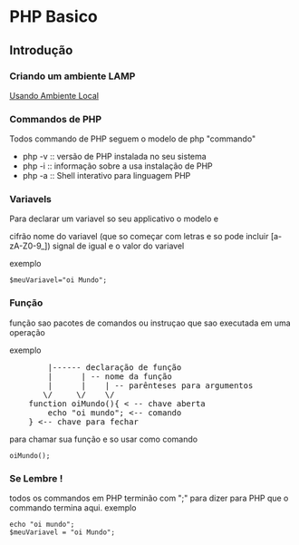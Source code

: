 
#  PHP Basico
## Introdução


### Criando um ambiente LAMP

[Usando Ambiente Local](http://www.comocode.com/assista/usando_ambiente_local)


### Commandos de PHP

Todos commando de PHP seguem o modelo de
    php "commando"

* php -v :: versão de PHP instalada no seu sistema
* php -i :: informação sobre a usa instalação de PHP
* php -a :: Shell interativo para linguagem PHP

### Variavels

Para declarar um variavel so seu applicativo o modelo e

cifrão nome do variavel (que so começar com letras e so pode incluir [a-zA-Z0-9_]) signal de igual e o valor do variavel

exemplo

    $meuVariavel="oi Mundo";

### Função
função sao pacotes de comandos ou instruçao que sao executada em uma operação

exemplo

<pre>
        |------ declaração de função
        |      | -- nome da função
        |      |    | -- parênteses para argumentos
       \/     \/    \/
    function oiMundo(){ < -- chave aberta
        echo "oi mundo"; <-- comando
    } <-- chave para fechar
</pre>

para chamar sua função e so usar como comando

    oiMundo(); 

### Se Lembre !
todos os commandos em PHP terminão com ";" para dizer para PHP que o commando termina aqui. 
exemplo
    
    echo "oi mundo"; 
    $meuVariavel = "oi Mundo"; 

